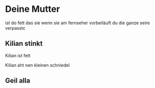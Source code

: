 # Deine Mutter

ist do fett das sie wenn sie am fernseher vorbeiläuft du die ganze seire verpasstc

## Kilian stinkt

Kilian ist fett

Kilian aht nen kleinen schniedel

## Geil alla